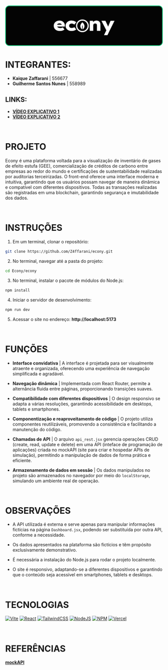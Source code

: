 ![banner](./assets/banner.png)

# INTEGRANTES:
- **Kaique Zaffarani** | 556677
- **Guilherme Santos Nunes** | 558989

## LINKS:
- **[VÍDEO EXPLICATIVO 1](https://youtu.be/5BdzgsT5DlY)**
- **[VÍDEO EXPLICATIVO 2](https://youtu.be/2ojkb-5r94c)**

<br>

# PROJETO
Econy é uma plataforma voltada para a visualização de inventário de gases de efeito estufa (GEE), comercialização de créditos de carbono entre empresas ao redor do mundo e certificações de sustentabilidade realizadas por auditorias terceirizadas. O front-end oferece uma interface moderna e intuitiva, garantindo que os usuários possam navegar de maneira dinâmica e compatível com diferentes dispositivos. Todas as transações realizadas são registradas em uma blockchain, garantindo segurança e imutabilidade dos dados.

<br>    

# INSTRUÇÕES
1. Em um terminal, clonar o repositório:
```bash
git clone https://github.com/Z4ffarani/econy.git
```

2. No terminal, navegar até a pasta do projeto:
```bash
cd Econy/econy
```

3. No terminal, instalar o pacote de módulos do Node.js:
```bash
npm install
```

4. Iniciar o servidor de desenvolvimento:
```bash
npm run dev
```

5. Acessar o site no endereço: **http://localhost:5173**

<br>

# FUNÇÕES
- **Interface convidativa** | A interface é projetada para ser visualmente atraente e organizada, oferecendo uma experiência de navegação simplificada e agradável.

- **Navegação dinâmica** | Implementada com React Router, permite a alternância fluida entre páginas, proporcionando transições suaves.
  
- **Compatibilidade com diferentes dispositivos** | O design responsivo se adapta a várias resoluções, garantindo acessibilidade em desktops, tablets e smartphones.

- **Componentização e reaproveitamento de código** | O projeto utiliza componentes reutilizáveis, promovendo a consistência e facilitando a manutenção do código.
  
- **Chamadas de API** | O arquivo `api_rest.jsx` gerencia operações CRUD (create, read, update e delete) em uma API (inteface de programação de aplicações) criada no mockAPI (site para criar e hospedar APIs de simulação), permitindo a manipulação de dados de forma prática e eficiente.

- **Armazenamento de dados em sessão** | Os dados manipulados no projeto são armazenados no navegador por meio do `localStorage`, simulando um ambiente real de operação.

<br>

# OBSERVAÇÕES
- A API utilizada é externa e serve apenas para manipular informações fictícias na página `Dashboard.jsx`, podendo ser substituída por outra API, conforme a necessidade.

- Os dados apresentados na plataforma são fictícios e têm propósito exclusivamente demonstrativo.

- É necessária a instalação do Node.js para rodar o projeto localmente.

- O site é responsivo, adaptando-se a diferentes dispositivos e garantindo que o conteúdo seja acessível em smartphones, tablets e desktops.
  
<br>

# TECNOLOGIAS
[![Vite](https://img.shields.io/badge/vite-%23646CFF.svg?style=for-the-badge&logo=vite&logoColor=white)](https://vitejs.dev)
[![React](https://img.shields.io/badge/react-%2320232a.svg?style=for-the-badge&logo=react&logoColor=%2361DAFB)](https://react.dev)
[![TailwindCSS](https://img.shields.io/badge/tailwindcss-%2338B2AC.svg?style=for-the-badge&logo=tailwind-css&logoColor=white)](https://tailwindcss.com/docs/installation)
[![NodeJS](https://img.shields.io/badge/node.js-6DA55F?style=for-the-badge&logo=node.js&logoColor=white)](https://nodejs.org/en/download/source-code)
[![NPM](https://img.shields.io/badge/NPM-%23CB3837.svg?style=for-the-badge&logo=npm&logoColor=white)](https://www.npmjs.com/package/react-router-dom)
[![Vercel](https://img.shields.io/badge/vercel-%23000000.svg?style=for-the-badge&logo=vercel&logoColor=white)](https://vercel.com/)

<br>

# REFERÊNCIAS

**[mockAPI](https://mockapi.io/projects)**
